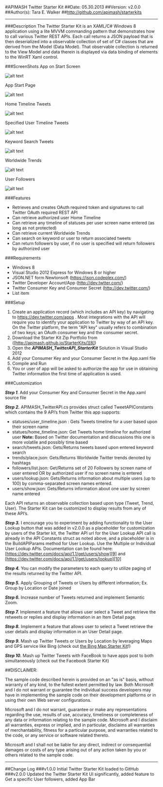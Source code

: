 #APIMASH Twitter Starter Kit
##Date: 05.30.2013
##Version: v2.0.0
##Author(s): Tara E. Walker
##http://github.com/apimash/starterkits

----------
###Description
The Twitter Starter Kit is an XAML/C# Windows 8 application using a lite MVVM commanding pattern that demonstrates how to call various Twitter REST APIs.  Each call returns a JSON payload that is then deserialized into a observable collection of set of C# classes that are derived from the Model (Data Model).  That observable collection is returned to the View Model and data therein is displayed via data binding of elements to the WinRT Xaml control.

###ScreenShots
App on Start Screen

![alt text][1]

App Start Page

![alt text][2]

Home Timeline Tweets

![alt text][3]

Specified User Timeline Tweets

![alt text][4]

Keyword Search Tweets

![alt text][5]

Worldwide Trends

![alt text][6]

User Followers

![alt text][7]

###Features
 - Retrieves and creates OAuth required token and signatures to call Twitter OAuth required REST API
 - Can retrieve authorized user Home Timeline
 - Can retrieve any timeline of statuses per user screen name entered (as long as not protected)
 - Can retrieve current Worldwide Trends
 - Can search on keyword or user to return associated tweets
 - Can return followers by user, if no user is specified will return followers by authorized user

###Requirements
 - Windows 8
 - Visual Studio 2012 Express for Windows 8 or higher
 - JSON.NET form Newtonsoft (https://json.codeplex.com/)
 - Twitter Developer Account/App (http://dev.twtter.com/)
 - Twitter Consumer Key and Consumer Secret (http://dev.twitter.com/)
 - List item

###Setup
 1. Create an application record (which includes an API key) by navigating to https://dev.twitter.com/apps . Most integrations with the API will require you to identify your application to Twitter by way of an API key. On the Twitter platform, the term "API key" usually refers to  combination of two keys; an OAuth consumer key and the consumer secret.
 2. Download the Starter Kit Zip Portfolio from ([http://apimash.github.io/StarterKits/][8])
 3. Open the ***APIMASH_TwitterAPI_StarterKit*** Solution in Visual Studio 2012
 4. Add your Consumer Key and your Consumer Secret in the App.xaml file
 5. Compile and Run
 6. You or user of app will be asked to authorize the app for use in obtaining Twitter information the first time of application is used.

###Customization

***Step 1***. Add your Consumer Key and Consumer Secret in the App.xaml source file
 
***Step 2.*** APIMASH_TwitterAPI.cs provides struct called TweetAPIConstants which contains the 9 API’s from Twitter this app supports: 

 - statuses/user_timeline.json : Gets Tweets timeline for a user based upon their screen name
 - statues/home_timeline.json: Get Tweets home timeline for authorized user **Note:** Based on Twitter documentation and discussions this one is more volatile and possibly time based
 - search/tweets.json: Gets/Returns tweets based upon entered keyword search
 - trends/place.json: Gets/Returns Worldwide Twitter trends denoted by hashtags
 - followers/list.json: Get/Returns set of 20 Followers by screen name of user entered OR by authorized user if no screen name is entered
 - users/lookup.json: Gets/Returns information about multiple users (up to 100) by comma-separated screen names entered.
 - users/show.json: Gets/Returns information about one user by screen name entered

Each API returns an observable collection based upon type (Tweet, Trend, User). The Starter Kit can be customized to display results from any of these API’s. 

***Step 3.*** I encourage you to experiment by adding functionality to the User Lookup button that was added in v2.0.0 
as a placeholder for customization by users of the Starter kit, the Twitter API url for the User Lookup API call is already in the API Constants struct as noted above, and a placeholder is in the BuildAPIParams method for User Lookup. Use the Multiple or Individual User Lookup APIs.  Documentation can be found here: [https://dev.twitter.com/docs/api/1.1/get/users/show][9] and 
[https://dev.twitter.com/docs/api/1.1/get/users/lookup][10]

***Step 4.*** You can modify the parameters to each query to utilize paging of the results returned by the Twitter API.

***Step 5.*** Apply Grouping of Tweets or Users by different information; Ex. Group by Location or Date joined

***Step 6.*** Increase number of Tweets returned and implement Semantic Zoom. 

***Step 7.*** Implement a feature that allows user select a Tweet and retrieve the retweets or replies and display information in an Item Detail page.

***Step 8.*** Implement a feature that allows user to select a Tweet retrieve the user details and display information in an User Detail page.

***Step 9.*** Mash up Twitter Tweets or Users by Location by leveraging Maps and GPS service like Bing (check out [the Bing Map Starter Kit][11]!)

***Step 10.*** Mash up Twitter Tweets with FaceBook to have apps post to both simultaneously (check out the Facebook Starter Kit)


##DISCLAIMER: 

The sample code described herein is provided on an "as is" basis, without warranty of any kind, to the fullest extent permitted by law. Both Microsoft and I do not warrant or guarantee the individual success developers may have in implementing the sample code on their development platforms or in using their own Web server configurations. 

Microsoft and I do not warrant, guarantee or make any representations regarding the use, results of use, accuracy, timeliness or completeness of any data or information relating to the sample code. Microsoft and I disclaim all warranties, express or implied, and in particular, disclaims all warranties of merchantability, fitness for a particular purpose, and warranties related to the code, or any service or software related thereto. 

Microsoft and I shall not be liable for any direct, indirect or consequential damages or costs of any type arising out of any action taken by you or others related to the sample code.


----------

##Change Log
###v1.0.0
Initial Twitter Starter Kit loaded to GitHub
###v2.0.0
Updated the Twitter Starter Kit UI significantly, added feature to Get a specific User followers, added App Bar 


  [1]: https://raw.github.com/apimash/StarterKits/master/Windows%20Starter%20Kits/APIMASH_Twitter_StarterKit/TwitterAPI_Start_ScreenShot.png "APIMASH Twitter Starter Kit on Start Screen"
  [2]: https://raw.github.com/apimash/StarterKits/master/Windows%20Starter%20Kits/APIMASH_Twitter_StarterKit/TwitterAPI_HomeScreen_AppBar.png "App Start Page"
  [3]: https://raw.github.com/apimash/StarterKits/master/Windows%20Starter%20Kits/APIMASH_Twitter_StarterKit/TwitterAPI_TweetsbyHomeTimeline.png "Authorized User Home Timeline"
  [4]: https://raw.github.com/apimash/StarterKits/master/Windows%20Starter%20Kits/APIMASH_Twitter_StarterKit/TwitterAPI_TweetsbyUserTimeline.png "Specified User Timeline"
  [5]: https://raw.github.com/apimash/StarterKits/master/Windows%20Starter%20Kits/APIMASH_Twitter_StarterKit/TwitterAPI_TweetsbySearchTopic.png "Keyword Search Tweets"
  [6]: https://raw.github.com/apimash/StarterKits/master/Windows%20Starter%20Kits/APIMASH_Twitter_StarterKit/TwitterAPI_WorldwideTrendingTopics.png "Show Worldwide Trends"
  [7]: https://raw.github.com/apimash/StarterKits/master/Windows%20Starter%20Kits/APIMASH_Twitter_StarterKit/TwitterAPI_FollowersbyUser.png "User Followers"
  [8]: http://apimash.github.io/StarterKits/ "APIMash Starter Kits"
  [9]: https://dev.twitter.com/docs/api/1.1/get/users/show "Twitter User Lookup for One User"
  [10]: https://dev.twitter.com/docs/api/1.1/get/users/lookup "Twitter API for Multiple User Lookup"
  [11]: https://dev.twitter.com/docs/api/1.1/get/users/lookup "Twitter API for Multiple User Lookup"

